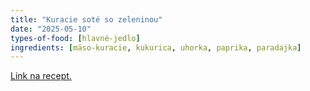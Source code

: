 ```yaml
---
title: "Kuracie soté so zeleninou"
date: "2025-05-10"
types-of-food: [hlavné-jedlo]
ingredients: [mäso-kuracie, kukurica, uhorka, paprika, paradajka]
---
```


[Link na recept.](https://varecha.pravda.sk/recepty/kuracie-sote-so-zeleninou-fotorecept/53499-recept.html)
